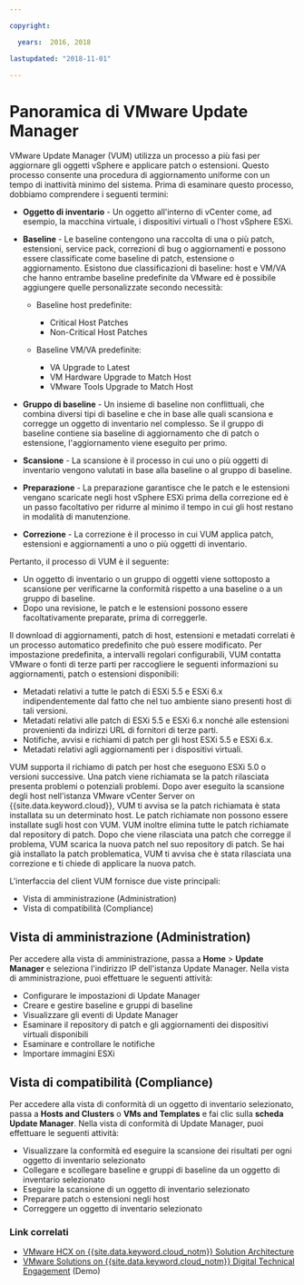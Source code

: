 ```yaml
---

copyright:

  years:  2016, 2018

lastupdated: "2018-11-01"

---
```


# Panoramica di VMware Update Manager

VMware Update Manager (VUM) utilizza un processo a più fasi per aggiornare gli oggetti vSphere e applicare patch o estensioni. Questo processo consente una procedura di aggiornamento uniforme con un tempo di inattività minimo del sistema. Prima di esaminare questo processo, dobbiamo comprendere i seguenti termini:
* **Oggetto di inventario** - Un oggetto all'interno di vCenter come, ad esempio, la macchina virtuale, i dispositivi virtuali o l'host vSphere ESXi.
* **Baseline** - Le baseline contengono una raccolta di una o più patch, estensioni, service pack, correzioni di bug o aggiornamenti e possono essere classificate come baseline di patch, estensione o aggiornamento. Esistono due classificazioni di baseline: host e VM/VA che hanno entrambe baseline predefinite da VMware ed è possibile aggiungere quelle personalizzate secondo necessità:
  - Baseline host predefinite:
    - Critical Host Patches
    - Non-Critical Host Patches

  - Baseline VM/VA predefinite:
    - VA Upgrade to Latest
    - VM Hardware Upgrade to Match Host
    - VMware Tools Upgrade to Match Host

* **Gruppo di baseline** - Un insieme di baseline non conflittuali, che combina diversi tipi di baseline e che in base alle quali scansiona e corregge un oggetto di inventario nel complesso. Se il gruppo di baseline contiene sia baseline di aggiornamento che di patch o estensione, l'aggiornamento viene eseguito per primo.
* **Scansione** - La scansione è il processo in cui uno o più oggetti di inventario vengono valutati in base alla baseline o al gruppo di baseline.
* **Preparazione** - La preparazione garantisce che le patch e le estensioni vengano scaricate negli host vSphere ESXi prima della correzione ed è un passo facoltativo per ridurre al minimo il tempo in cui gli host restano in modalità di manutenzione.
* **Correzione** - La correzione è il processo in cui VUM applica patch, estensioni e aggiornamenti a uno o più oggetti di inventario.

Pertanto, il processo di VUM è il seguente:
* Un oggetto di inventario o un gruppo di oggetti viene sottoposto a scansione per verificarne la conformità rispetto a una baseline o a un gruppo di baseline.
* Dopo una revisione, le patch e le estensioni possono essere facoltativamente preparate, prima di correggerle.

Il download di aggiornamenti, patch di host, estensioni e metadati correlati è un processo automatico predefinito che può essere modificato. Per impostazione predefinita, a intervalli regolari configurabili, VUM contatta VMware o fonti di terze parti per raccogliere le seguenti informazioni su aggiornamenti, patch o estensioni disponibili:

* Metadati relativi a tutte le patch di ESXi 5.5 e ESXi 6.x indipendentemente dal fatto che nel tuo ambiente siano presenti host di tali versioni.
* Metadati relativi alle patch di ESXi 5.5 e ESXi 6.x nonché alle estensioni provenienti da indirizzi URL di fornitori di terze parti.
* Notifiche, avvisi e richiami di patch per gli host ESXi 5.5 e ESXi 6.x.
* Metadati relativi agli aggiornamenti per i dispositivi virtuali.

VUM supporta il richiamo di patch per host che eseguono ESXi 5.0 o versioni successive. Una patch viene richiamata se la patch rilasciata presenta problemi o potenziali problemi. Dopo aver eseguito la scansione degli host nell'istanza VMware vCenter Server on {{site.data.keyword.cloud}}, VUM ti avvisa se la patch richiamata è stata installata su un determinato host. Le patch richiamate non possono essere installate sugli host con VUM. VUM inoltre elimina tutte le patch richiamate dal repository di patch. Dopo che viene rilasciata una patch che corregge il problema, VUM scarica la nuova patch nel suo repository di patch. Se hai già installato la patch problematica, VUM ti avvisa che è stata rilasciata una correzione e ti chiede di applicare la nuova patch.

L'interfaccia del client VUM fornisce due viste principali:
*	Vista di amministrazione (Administration)
*	Vista di compatibilità (Compliance)

##	Vista di amministrazione (Administration)
Per accedere alla vista di amministrazione, passa a **Home** > **Update Manager** e seleziona l'indirizzo IP dell'istanza Update Manager. Nella vista di amministrazione, puoi effettuare le seguenti attività:
*	Configurare le impostazioni di Update Manager
*	Creare e gestire baseline e gruppi di baseline
*	Visualizzare gli eventi di Update Manager
*	Esaminare il repository di patch e gli aggiornamenti dei dispositivi virtuali disponibili
*	Esaminare e controllare le notifiche
*	Importare immagini ESXi

##	Vista di compatibilità (Compliance)
Per accedere alla vista di conformità di un oggetto di inventario selezionato, passa a **Hosts and Clusters** o **VMs and Templates** e fai clic sulla **scheda Update Manager**. Nella vista di conformità di Update Manager, puoi effettuare le seguenti attività:
*	Visualizzare la conformità ed eseguire la scansione dei risultati per ogni oggetto di inventario selezionato
*	Collegare e scollegare baseline e gruppi di baseline da un oggetto di inventario selezionato
*	Eseguire la scansione di un oggetto di inventario selezionato
*	Preparare patch o estensioni negli host
*	Correggere un oggetto di inventario selezionato

### Link correlati

* [VMware HCX on {{site.data.keyword.cloud_notm}} Solution Architecture](https://www.ibm.com/cloud/garage/files/HCX_Architecture_Design.pdf)
* [VMware Solutions on {{site.data.keyword.cloud_notm}} Digital Technical Engagement](https://ibm-dte.mybluemix.net/ibm-vmware) (Demo)
